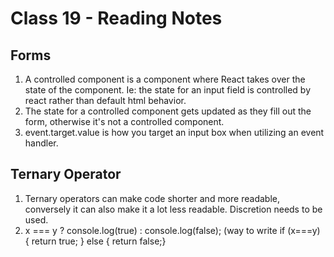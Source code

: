 # Class 19 - Reading Notes

## Forms

1. A controlled component is a component where React takes over the state of the component. Ie: the state for an input field is controlled by react rather than default html behavior.
2. The state for a controlled component gets updated as they fill out the form, otherwise it's not a controlled component.
3. event.target.value is how you target an input box when utilizing an event handler.
 
## Ternary Operator
1. Ternary operators can make code shorter and more readable, conversely it can also make it a lot less readable. Discretion needs to be used.
2. x === y ? console.log(true) : console.log(false); (way to write if (x===y) { return true; } else { return false;}
